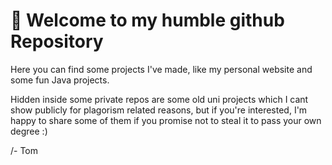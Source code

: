 # 👋 Welcome to my humble github Repository

Here you can find some projects I've made, like my personal website 
and some fun Java projects.

Hidden inside some private repos are some old uni projects which I 
cant show publicly for plagorism related reasons, but if you're 
interested, I'm happy to share some of them if you promise not 
to steal it to pass your own degree :) 

/- Tom 
